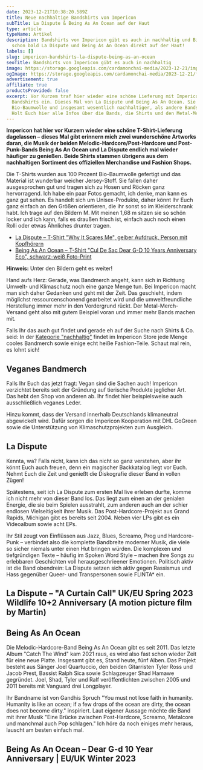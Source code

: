 ```yaml
---
date: 2023-12-21T10:38:20.589Z
title: Neue nachhaltige Bandshirts von Impericon
subTitle: La Dispute & Being As An Ocean auf der Haut
type: article
typeName: Artikel
description: Bandshirts von Impericon gibt es auch in nachhaltig und Bio – Tragt
  schon bald La Dispute und Being As An Ocean direkt auf der Haut!
labels: []
slug: impericon-bandshirts-la-dispute-being-as-an-ocean
seoTitle: Bandshirts von Impericon gibt es auch in nachhaltig
image: https://storage.googleapis.com/cardamonchai-media/2023-12-21/impericon-being-as-an-ocean-la-dispute-anne-reis-soundsvegan-com-20-jpg-imagine-080808_363f64_2048_1536/640.webp
ogImage: https://storage.googleapis.com/cardamonchai-media/2023-12-21/faire-bandshirts-anne-reis-soundsvegan-com-og-jpg-imagine-080808_3e414f_1200_628/640.webp
advertisement: true
affiliate: true
productsProvided: false
excerpt: Vor Kurzem traf hier wieder eine schöne Lieferung mit Impericon
  Bandshirts ein. Dieses Mal von La Dispute und Being As An Ocean. Sie sind aus
  Bio-Baumwolle und insgesamt wesentlich nachhaltiger, als andere Bandshirts.
  Holt Euch hier alle Infos über die Bands, die Shirts und den Metal-Merch-Shop.
---
```


**Impericon hat hier vor Kurzem wieder eine schöne
T-Shirt-Lieferung dagelassen – dieses Mal gibt erinnern mich
zwei wunderschöne Artworks daran, die Musik der beiden
Melodic-Hardcore/Post-Hardcore und Post-Punk-Bands Being As
An Ocean und La Dispute endlich mal wieder häufiger zu
genießen. Beide Shirts stammen übrigens aus dem nachhaltigen
Sortiment des offiziellen Merchandise und Fashion Shops.**

Die T-Shirts wurden aus 100 Prozent Bio-Baumwolle gefertigt
und das Material ist wunderbar weicher Jersey-Stoff. Sie
fallen daher ausgesprochen gut und tragen sich zu Hosen und
Röcken ganz hervorragend. Ich habe ein paar Fotos gemacht,
ich denke, man kann es ganz gut sehen. Es handelt sich um
Unisex-Produkte, daher könnt Ihr Euch ganz einfach an den
Größen orientieren, die ihr sonst so im Kleiderschrank habt.
Ich trage auf den Bildern M. Mit meinen 1,68 m sitzen sie so
schön locker und ich kann, falls es draußen frisch ist,
einfach auch noch einen Rolli oder etwas Ähnliches drunter
tragen.

- [La Dispute – T-Shirt "Why It Scares Me", gelber Aufdruck, Person mit Kopfhörern](https://tidd.ly/3v9hkea)
- [Being As An Ocean – T-Shirt "Cul De Sac Dear G-D 10 Years Anniversary Eco", schwarz-weiß Foto-Print](https://tidd.ly/48sveGQ)

**Hinweis:** Unter den Bildern geht es weiter!

<Gallery name="la-dispute-being-as-an-ocean-1" />

Hand aufs Herz: Gerade, was Bandmerch angeht, kann sich in
Richtung Umwelt- und Klimaschutz noch eine ganze Menge tun.
Bei Impericon macht man sich daher Gedanken und geht mit der
Zeit. Das geschieht, indem möglichst ressourcenschonend
gearbeitet wird und die umweltfreundliche Herstellung immer
mehr in den Vordergrund rückt. Der Metal-Merch-Versand geht
also mit gutem Beispiel voran und immer mehr Bands machen
mit.

Falls Ihr das auch gut findet und gerade eh auf der Suche
nach Shirts & Co. seid: In der
[Kategorie "nachhaltig"](https://tidd.ly/3vojKCB) findet im
Impericon Store jede Menge cooles Bandmerch sowie einige
echt heiße Fashion-Teile. Schaut mal rein, es lohnt sich!

## Veganes Bandmerch

Falls Ihr Euch das jetzt fragt: Vegan sind die Sachen auch!
Impericon verzichtet bereits seit der Gründung auf tierische
Produkte jeglicher Art. Das hebt den Shop von anderen ab.
Ihr findet hier beispielsweise auch ausschließlich veganes
Leder.

Hinzu kommt, dass der Versand innerhalb Deutschlands
klimaneutral abgewickelt wird. Dafür sorgen die Impericon
Kooperation mit DHL GoGreen sowie die Unterstützung von
Klimaschutzprojekten zum Ausgleich.

## La Dispute

Kennta, wa? Falls nicht, kann ich das nicht so ganz
verstehen, aber ihr könnt Euch auch freuen, denn ein
magischer Backkatalog liegt vor Euch. Nehmt Euch die Zeit
und genießt die Diskografie dieser Band in vollen Zügen!

Spätestens, seit ich La Dispute zum ersten Mal live erleben
durfte, komme ich nicht mehr von dieser Band los. Das liegt
zum einen an der genialen Energie, die sie beim Spielen
ausstrahlt, zum anderen auch an der schier endlosen
Vielseitigkeit ihrer Musik. Das Post-Hardcore-Projekt aus
Grand Rapids, Michigan gibt es bereits seit 2004. Neben vier
LPs gibt es ein Videoalbum sowie acht EPs.

Ihr Stil zeugt von Einflüssen aus Jazz, Blues, Screamo, Prog
und Hardcore-Punk – verbindet also die komplette Bandbreite
moderner Musik, die viele so sicher niemals unter einen Hut
bringen würden. Die komplexen und tiefgründigen Texte –
häufig im Spoken Word Style – machen ihre Songs zu
erlebbaren Geschichten voll herausgeschrieener Emotionen.
Politisch aktiv ist die Band obendrein: La Dispute setzen
sich aktiv gegen Rassismus und Hass gegenüber Queer- und
Transpersonen sowie FLINTA\* ein.

## La Dispute – "A Curtain Call" UK/EU Spring 2023 Wildlife 10+2 Anniversary (A motion picture film by Martin)

<YouTube id="VONIRTW3_9g" />

## Being As An Ocean

Die Melodic-Hardcore-Band Being As An Ocean gibt es
seit 2011. Das letzte Album "Catch The Wind" kam 2021 raus,
es wird also fast schon wieder Zeit für eine neue Platte.
Insgesamt gibt es, Stand heute, fünf Alben. Das Projekt
besteht aus Sänger Joel Quartuccio, den beiden Gitarristen
Tyler Ross und Jacob Prest, Bassist Ralph Sica sowie
Schlagzeuger Shad Hamawe gegründet. Joel, Shad, Tyler und
Ralf veröffentlichten zwischen 2005 und 2011 bereits mit
Vanguard drei Longplayer.

Ihr Bandname ist von Gandhis Spruch "You must not lose faith
in humanity. Humanity is like an ocean; if a few drops of
the ocean are dirty, the ocean does not become dirty."
inspiriert. Laut eigener Aussage möchte die Band mit ihrer
Musik "Eine Brücke zwischen Post-Hardcore, Screamo,
Metalcore und manchmal auch Pop schlagen." Ich höre da noch
einiges mehr heraus, lauscht am besten einfach mal.

## Being As An Ocean – Dear G-d 10 Year Anniversary | EU/UK Winter 2023

<YouTube id="LkMXj8ZNnik" />

<Gallery name="la-dispute-being-as-an-ocean-2" />
